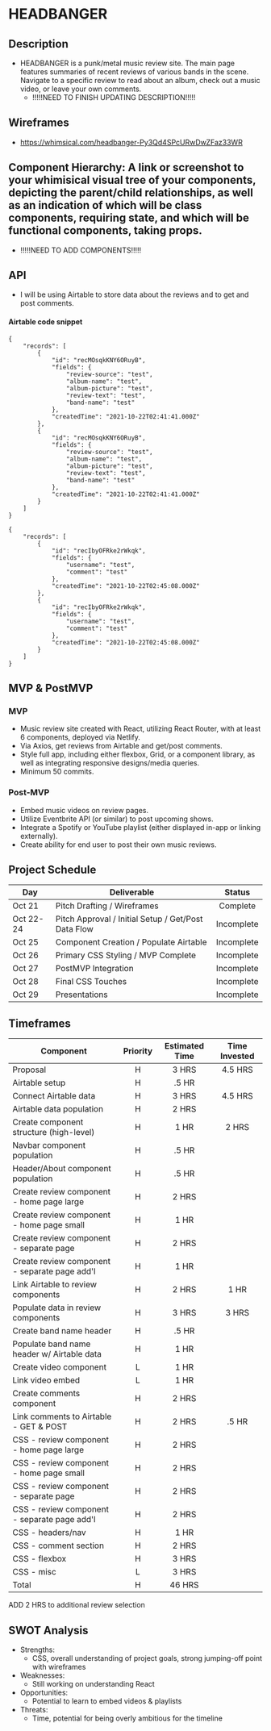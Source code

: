 # HEADBANGER

## Description

- HEADBANGER is a punk/metal music review site. The main page features summaries of recent reviews of various bands in the scene. Navigate to a specific review to read about an album, check out a music video, or leave your own comments.
  - !!!!!NEED TO FINISH UPDATING DESCRIPTION!!!!!

## Wireframes

- https://whimsical.com/headbanger-Py3Qd4SPcURwDwZFaz33WR

## Component Hierarchy: A link or screenshot to your whimisical visual tree of your components, depicting the parent/child relationships, as well as an indication of which will be class components, requiring state, and which will be functional components, taking props.

- !!!!!NEED TO ADD COMPONENTS!!!!!

## API

- I will be using Airtable to store data about the reviews and to get and post comments.

#### Airtable code snippet

```
{
    "records": [
        {
            "id": "recMOsqkKNY6ORuyB",
            "fields": {
                "review-source": "test",
                "album-name": "test",
                "album-picture": "test",
                "review-text": "test",
                "band-name": "test"
            },
            "createdTime": "2021-10-22T02:41:41.000Z"
        },
        {
            "id": "recMOsqkKNY6ORuyB",
            "fields": {
                "review-source": "test",
                "album-name": "test",
                "album-picture": "test",
                "review-text": "test",
                "band-name": "test"
            },
            "createdTime": "2021-10-22T02:41:41.000Z"
        }
    ]
}

{
    "records": [
        {
            "id": "recIbyOFRke2rWkqk",
            "fields": {
                "username": "test",
                "comment": "test"
            },
            "createdTime": "2021-10-22T02:45:08.000Z"
        },
        {
            "id": "recIbyOFRke2rWkqk",
            "fields": {
                "username": "test",
                "comment": "test"
            },
            "createdTime": "2021-10-22T02:45:08.000Z"
        }
    ]
}
```

## MVP & PostMVP

### MVP

- Music review site created with React, utilizing React Router, with at least 6 components, deployed via Netlify.
- Via Axios, get reviews from Airtable and get/post comments.
- Style full app, including either flexbox, Grid, or a component library, as well as integrating responsive designs/media queries.
- Minimum 50 commits.

### Post-MVP

- Embed music videos on review pages.
- Utilize Eventbrite API (or similar) to post upcoming shows.
- Integrate a Spotify or YouTube playlist (either displayed in-app or linking externally).
- Create ability for end user to post their own music reviews.

## Project Schedule

| Day       | Deliverable                                         |   Status   |
| --------- | --------------------------------------------------- | :--------: |
| Oct 21    | Pitch Drafting / Wireframes                         |  Complete  |
| Oct 22-24 | Pitch Approval / Initial Setup / Get/Post Data Flow | Incomplete |
| Oct 25    | Component Creation / Populate Airtable              | Incomplete |
| Oct 26    | Primary CSS Styling / MVP Complete                  | Incomplete |
| Oct 27    | PostMVP Integration                                 | Incomplete |
| Oct 28    | Final CSS Touches                                   | Incomplete |
| Oct 29    | Presentations                                       | Incomplete |

## Timeframes

| Component                                     | Priority | Estimated Time | Time Invested |
| --------------------------------------------- | :------: | :------------: | :-----------: |
| Proposal                                      |    H     |     3 HRS      |    4.5 HRS    |
| Airtable setup                                |    H     |     .5 HR      |               |
| Connect Airtable data                         |    H     |     3 HRS      |    4.5 HRS    |
| Airtable data population                      |    H     |     2 HRS      |               |
| Create component structure (high-level)       |    H     |      1 HR      |     2 HRS     |
| Navbar component population                   |    H     |     .5 HR      |               |
| Header/About component population             |    H     |     .5 HR      |               |
| Create review component - home page large     |    H     |     2 HRS      |               |
| Create review component - home page small     |    H     |      1 HR      |               |
| Create review component - separate page       |    H     |     2 HRS      |               |
| Create review component - separate page add'l |    H     |      1 HR      |               |
| Link Airtable to review components            |    H     |     2 HRS      |     1 HR      |
| Populate data in review components            |    H     |     3 HRS      |     3 HRS     |
| Create band name header                       |    H     |     .5 HR      |               |
| Populate band name header w/ Airtable data    |    H     |      1 HR      |               |
| Create video component                        |    L     |      1 HR      |               |
| Link video embed                              |    L     |      1 HR      |               |
| Create comments component                     |    H     |     2 HRS      |               |
| Link comments to Airtable - GET & POST        |    H     |     2 HRS      |     .5 HR     |
| CSS - review component - home page large      |    H     |     2 HRS      |               |
| CSS - review component - home page small      |    H     |     2 HRS      |               |
| CSS - review component - separate page        |    H     |     2 HRS      |               |
| CSS - review component - separate page add'l  |    H     |     2 HRS      |               |
| CSS - headers/nav                             |    H     |      1 HR      |               |
| CSS - comment section                         |    H     |     2 HRS      |               |
| CSS - flexbox                                 |    H     |     3 HRS      |               |
| CSS - misc                                    |    L     |     3 HRS      |               |
| Total                                         |    H     |     46 HRS     |               |

ADD 2 HRS to additional review selection

## SWOT Analysis

- Strengths:
  - CSS, overall understanding of project goals, strong jumping-off point with wireframes
- Weaknesses:
  - Still working on understanding React
- Opportunities:
  - Potential to learn to embed videos & playlists
- Threats:
  - Time, potential for being overly ambitious for the timeline
